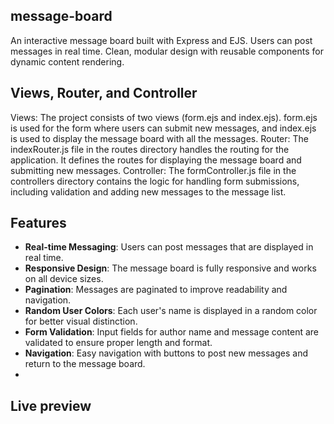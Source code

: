 ## message-board
 An interactive message board built with Express and EJS. Users can post messages in real time. Clean, modular design with reusable components for dynamic content rendering.

## Views, Router, and Controller
Views: The project consists of two views (form.ejs and index.ejs). form.ejs is used for the form where users can submit new messages, and index.ejs is used to display the message board with all the messages.
Router: The indexRouter.js file in the routes directory handles the routing for the application. It defines the routes for displaying the message board and submitting new messages.
Controller: The formController.js file in the controllers directory contains the logic for handling form submissions, including validation and adding new messages to the message list.

## Features

- **Real-time Messaging**: Users can post messages that are displayed in real time.
- **Responsive Design**: The message board is fully responsive and works on all device sizes.
- **Pagination**: Messages are paginated to improve readability and navigation.
- **Random User Colors**: Each user's name is displayed in a random color for better visual distinction.
- **Form Validation**: Input fields for author name and message content are validated to ensure proper length and format.
- **Navigation**: Easy navigation with buttons to post new messages and return to the message board.
- 
## Live preview
